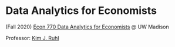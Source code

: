 # Data Analytics for Economists
(Fall 2020) [Econ 770 Data Analytics for Economists](http://badgerdata.org/pages/econ-770/) @ UW Madison

Professor: [Kim J. Ruhl](http://kimjruhl.com/)

